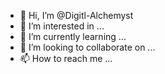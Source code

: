 - 👋 Hi, I’m @Digitl-Alchemyst
- 👀 I’m interested in ...
- 🌱 I’m currently learning ...
- 💞️ I’m looking to collaborate on ...
- 📫 How to reach me ...

<!---
Digitl-Alchemyst/Digitl-Alchemyst is a ✨ special ✨ repository because its `README.md` (this file) appears on your GitHub profile.
You can click the Preview link to take a look at your changes.
--->
